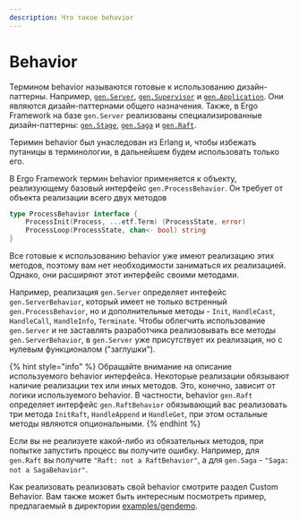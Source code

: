 ```yaml
---
description: Что такое behavior
---
```


# Behavior

Термином behavior называются готовые к использованию дизайн-паттерны. Например, [`gen.Server`](../generic-behaviors/server/), [`gen.Supervisor`](../generic-behaviors/supervisor.md) и [`gen.Application`](../generic-behaviors/application.md). Они являются дизайн-паттернами общего назначения.  Также, в Ergo Framework на базе `gen.Server` реализованы специализированные дизайн-паттерны: [`gen.Stage`](../generic-behaviors/server/stage.md), [`gen.Saga`](../generic-behaviors/server/saga.md) и [`gen.Raft`](../generic-behaviors/server/raft.md).&#x20;

Теримин behavior был унаследован из Erlang и, чтобы избежать путаницы в терминологии, в дальнейшем будем использовать только его.

В Ergo Framework термин behavior применяется к объекту, реализующему базовый интерфейс `gen.ProcessBehavior`. Он требует от объекта реализации всего двух методов

```go
type ProcessBehavior interface {
	ProcessInit(Process, ...etf.Term) (ProcessState, error)
	ProcessLoop(ProcessState, chan<- bool) string
}
```

Все готовые к использованию behavior уже имеют реализацию этих методов, поэтому вам нет необходимости заниматься их реализацией.  Однако, они расширяют этот интерфейс своими методами.&#x20;

Например, реализация `gen.Server` определяет интефейс `gen.ServerBehavior`, который имеет не только встренный `gen.ProcessBehavior`, но и дополнительные методы - `Init`, `HandleCast`, `HandleCall`, `HandleInfo`, `Terminate`. Чтобы облегчить использование `gen.Server` и не заставлять разработчика реализовывать все  методы `gen.ServerBehavior`, в `gen.Server` уже присутствует их реализация, но с нулевым функционалом ("заглушки").&#x20;

{% hint style="info" %}
Обращайте внимание на описание используемого behavior интерфейса. Некоторые реализации обязывают наличие реализации тeх или иных методов. Это, конечно, зависит от логики используемого behavior. В частности, behavior `gen.Raft` определяет интерфейс `gen.RaftBehavior` обязывающий вас реализовать три метода `InitRaft`, `HandleAppend` и `HandleGet`, при этом остальные методы являются опциональными.
{% endhint %}

Eсли вы не реализуете какой-либо из обязательных методов, при попытке запустить процесс вы получите ошибку. Например, для `gen.Raft` вы получите `"Raft: not a RaftBehavior"`, а для `gen.Saga` - `"Saga: not a SagaBehavior"`.

Как реализовать реализовать свой behavior смотрите раздел Custom Behavior. Вам также может быть интересным посмотреть пример, предлагаемый в директории [examples/gendemo](https://github.com/ergo-services/ergo/tree/master/examples/gendemo).







